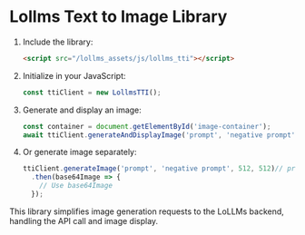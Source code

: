 # Lollms Text to Image Library
1. Include the library:
   ```html
   <script src="/lollms_assets/js/lollms_tti"></script>
   ```

2. Initialize in your JavaScript:
   ```javascript
   const ttiClient = new LollmsTTI();
   ```

3. Generate and display an image:
   ```javascript
   const container = document.getElementById('image-container');
   await ttiClient.generateAndDisplayImage('prompt', 'negative prompt', 512, 512, container); // The container must be a div
   ```

4. Or generate image separately:
   ```javascript
   ttiClient.generateImage('prompt', 'negative prompt', 512, 512)// prompt, negative prompt, width, height
     .then(base64Image => {
       // Use base64Image
     });
   ```

This library simplifies image generation requests to the LoLLMs backend, handling the API call and image display.